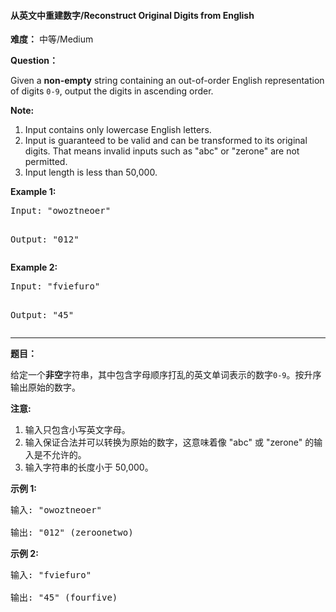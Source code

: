 #### 从英文中重建数字/Reconstruct Original Digits from English
**难度：** 中等/Medium

**Question：** 

<p>Given a <b>non-empty</b> string containing an out-of-order English representation of digits <code>0-9</code>, output the digits in ascending order.</p>

<p><b>Note:</b><br />
<ol>
<li>Input contains only lowercase English letters.</li>
<li>Input is guaranteed to be valid and can be transformed to its original digits. That means invalid inputs such as "abc" or "zerone" are not permitted.</li>
<li>Input length is less than 50,000.</li>
</ol>
</p>

<p><b>Example 1:</b><br />
<pre>
Input: "owoztneoer"

Output: "012"
</pre>
</p>

<p><b>Example 2:</b><br />
<pre>
Input: "fviefuro"

Output: "45"
</pre>
</p>

------

**题目：** 
<p>给定一个<strong>非空</strong>字符串，其中包含字母顺序打乱的英文单词表示的数字<code>0-9</code>。按升序输出原始的数字。</p>

<p><strong>注意:</strong></p>

<ol>
	<li>输入只包含小写英文字母。</li>
	<li>输入保证合法并可以转换为原始的数字，这意味着像 &quot;abc&quot; 或 &quot;zerone&quot; 的输入是不允许的。</li>
	<li>输入字符串的长度小于 50,000。</li>
</ol>

<p><strong>示例 1:</strong></p>

<pre>
输入: &quot;owoztneoer&quot;

输出: &quot;012&quot; (zeroonetwo)
</pre>

<p><strong>示例 2:</strong></p>

<pre>
输入: &quot;fviefuro&quot;

输出: &quot;45&quot; (fourfive)
</pre>

